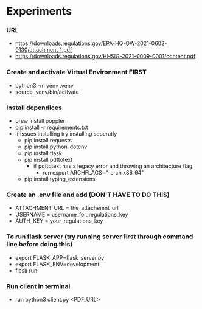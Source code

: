 # Experiments

### URL
- https://downloads.regulations.gov/EPA-HQ-OW-2021-0602-0130/attachment_1.pdf
- https://downloads.regulations.gov/HHSIG-2021-0009-0001/content.pdf

### Create and activate Virtual Environment FIRST
- python3 -m venv .venv
- source .venv/bin/activate

### Install dependices
- brew install poppler
- pip install -r requirements.txt
- if issues installing try installing seperatly
    - pip install requests
    - pip install python-dotenv
    - pip install flask
    - pip install pdftotext
        - if pdftotext has a legacy error and throwing an architecture flag
            - run export ARCHFLAGS="-arch x86_64"
    - pip install typing_extensions

### Create an .env file and add (DON'T HAVE TO DO THIS)
- ATTACHMENT\_URL = the_attachemnt_url
- USERNAME = username_for_regulations_key
- AUTH\_KEY = your_regulations_key

### To run flask server (try running server first through command line before doing this)
- export FLASK_APP=flask_server.py
- export FLASK_ENV=development
- flask run

### Run client in terminal
- run python3 client.py <PDF_URL>